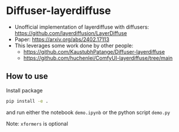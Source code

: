 # Diffuser-layerdiffuse

- Unofficial implementation of layerdiffuse with diffusers: https://github.com/layerdiffusion/LayerDiffuse
- Paper: https://arxiv.org/abs/2402.17113
- This leverages some work done by other people:
  - https://github.com/KaustubhPatange/Diffuser-layerdiffuse
  - https://github.com/huchenlei/ComfyUI-layerdiffuse/tree/main

## How to use
Install package
```bash
pip install -e .
```

and run either the notebook `demo.ipynb` or the python script `demo.py`

Note: `xformers` is optional